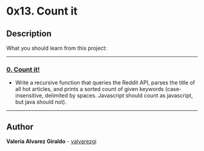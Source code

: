 # 0x13. Count it

## Description

What you should learn from this project:

---

### [0. Count it!](./0-count.py)

* Write a recursive function that queries the Reddit API, parses the title of all hot articles, and prints a sorted count of given keywords (case-insensitive, delimited by spaces. Javascript should count as javascript, but java should not).

---

## Author

**Valeria Alvarez Giraldo** - [valvarezgi](https://github.com/valvarezgi)
